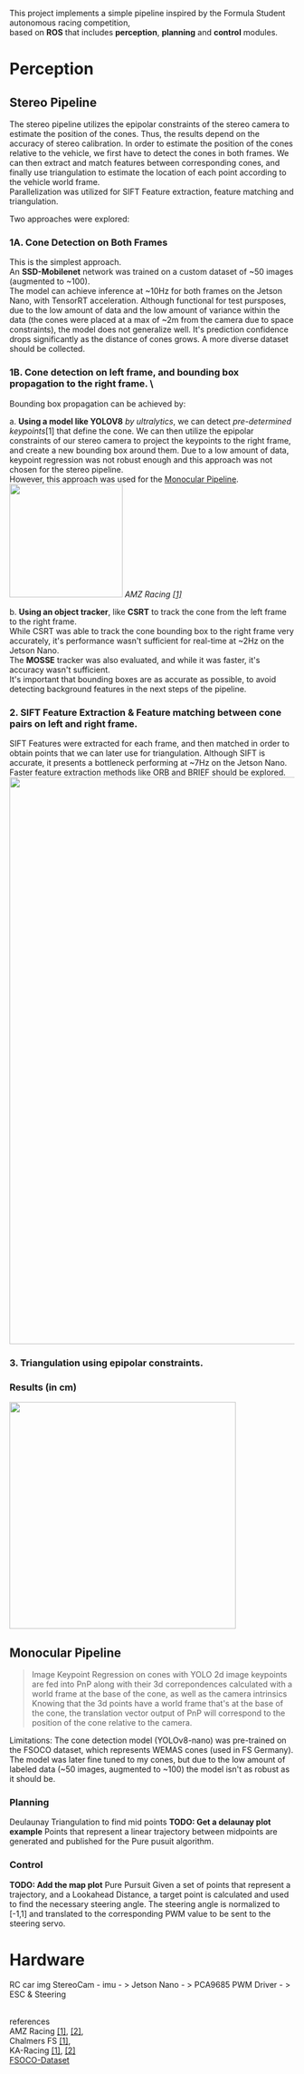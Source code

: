This project implements a simple pipeline inspired by the Formula Student autonomous racing competition, \
based on **ROS** that includes **perception**, **planning** and **control** modules.

# Perception

## Stereo Pipeline
The stereo pipeline utilizes the epipolar constraints of the stereo camera to estimate the position of the cones.
Thus, the results depend on the accuracy of stereo calibration. 
In order to estimate the position of the cones relative to the vehicle, we first have to detect the cones in both frames.
We can then extract and match features between corresponding cones, and finally use triangulation to estimate the location of each point
according to the vehicle world frame. \
Parallelization was utilized for SIFT Feature extraction, feature matching and triangulation.

Two approaches were explored:
### 1A. Cone Detection on Both Frames
   This is the simplest approach. \
   An **SSD-Mobilenet** network was trained on a custom dataset of ~50 images (augmented to ~100). \
   The model can achieve inference at ~10Hz for both frames on the Jetson Nano, with TensorRT acceleration.
   Although functional for test pursposes, due to the low amount of data and the low amount of variance within the data (the cones were placed at a max of ~2m from the camera due to space constraints),
   the model does not generalize well. It's prediction confidence drops significantly as the distance of cones grows. A more diverse dataset should be collected.
     
### 1B. Cone detection on left frame, and bounding box propagation to the right frame. \
   Bounding box propagation can be achieved by:
   
   a. **Using a model like YOLOV8** _by ultralytics_, we can detect _pre-determined keypoints_[1] that define the cone.
        We can then utilize the epipolar constraints of our stereo camera to project the keypoints to the right
        frame, and create a new bounding box around them. Due to a low amount of data, keypoint regression was not robust enough and this approach was not chosen for the stereo pipeline. \
        However, this approach was used for the [Monocular Pipeline](#monocular-pipeline). \
       <img src="https://github.com/user-attachments/assets/09043185-6169-49ae-a02e-dc264210cad9" width="200"> 
       *AMZ Racing [[1]](https://arxiv.org/abs/1905.05150)*

       
   b. **Using an object tracker**, like **CSRT** to track the cone from the left frame to the right frame. \
       While CSRT was able to track the cone bounding box to the right frame very accurately,
       it's performance wasn't sufficient for real-time at ~2Hz on the Jetson Nano. \
       The **MOSSE** tracker was also evaluated, and while it was faster, it's accuracy wasn't sufficient. \
       It's important that bounding boxes are as accurate as possible, to avoid detecting background features
       in the next steps of the pipeline.


### 2. SIFT Feature Extraction & Feature matching between cone pairs on left and right frame.
   SIFT Features were extracted for each frame, and then matched in order to obtain points that we can
   later use for triangulation. Although SIFT is accurate, it presents a bottleneck performing at ~7Hz on the Jetson Nano.
   Faster feature extraction methods like ORB and BRIEF should be explored.
<img src="https://github.com/user-attachments/assets/8dcf6489-5ad1-47bc-9978-2513570d6220" width="1000">


### 3. Triangulation using epipolar constraints.
### Results (in cm)
<img src="https://github.com/user-attachments/assets/8ab8eeb0-61f6-4dbd-82c6-5eb94e9645fb" width="400"> 


## Monocular Pipeline
> Image
> Keypoint Regression on cones with YOLO
> 2d image keypoints are fed into PnP along with their 3d correpondences calculated with a world frame 
  at the base of the cone, as well as the camera intrinsics
  Knowing that the 3d points have a world frame that's at the base of the cone,
  the translation vector output of PnP will correspond to the position of the cone
  relative to the camera.

Limitations:
The cone detection model (YOLOv8-nano) was pre-trained on the FSOCO dataset,
which represents WEMAS cones (used in FS Germany).
The model was later fine tuned to my cones,
but due to the low amount of labeled data (~50 images, augmented to ~100)
the model isn't as robust as it should be.

### Planning
Deulaunay Triangulation to find mid points **TODO: Get a delaunay plot example**
Points that represent a linear trajectory between midpoints are generated
and published for the Pure pusuit algorithm.

### Control
**TODO: Add the map plot**
Pure Pursuit
Given a set of points that represent a trajectory, and a Lookahead Distance,
a target point is calculated and used to find the necessary steering angle.
The steering angle is normalized to [-1,1] and translated to the corresponding
PWM value to be sent to the steering servo.


# Hardware
RC car img
StereoCam - imu - > Jetson Nano - > PCA9685 PWM Driver - > ESC & Steering


\
references \
AMZ Racing [[1]](https://arxiv.org/abs/1905.05150), [[2]](https://arxiv.org/pdf/1902.02394), \
Chalmers FS [[1]](https://arxiv.org/pdf/2210.10933), \
KA-Racing [[1]](https://arxiv.org/pdf/2210.10933), [[2]](https://arxiv.org/pdf/2010.02828) \
[FSOCO-Dataset](https://www.fsoco-dataset.com/overview/)
